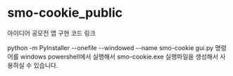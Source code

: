 # smo-cookie_public
아이디어 공모전 앱 구현 코드 링크  

python -m PyInstaller --onefile --windowed --name smo-cookie gui.py 명령어를 windows powershell에서 실행해서 smo-cookie.exe 실행파일을 생성해서 사용하실 수 있습니다.
